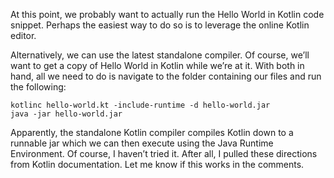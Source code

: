 At this point, we probably want to actually run the Hello World in 
Kotlin code snippet. Perhaps the easiest way to do so is to leverage 
the online Kotlin editor.

Alternatively, we can use the latest standalone compiler. Of course, 
we’ll want to get a copy of Hello World in Kotlin while we’re at it. 
With both in hand, all we need to do is navigate to the folder containing 
our files and run the following:

```shell
kotlinc hello-world.kt -include-runtime -d hello-world.jar
java -jar hello-world.jar
```

Apparently, the standalone Kotlin compiler compiles Kotlin down to a 
runnable jar which we can then execute using the Java Runtime 
Environment. Of course, I haven’t tried it. After all, I pulled these 
directions from Kotlin documentation. Let me know if this works in the 
comments.
